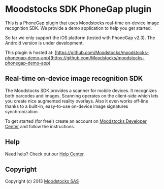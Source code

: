 # Moodstocks SDK PhoneGap plugin

This is a PhoneGap plugin that uses Moodstocks real-time on-device image recognition SDK. We provide a demo application to help you get started.

So far we only support the iOS platform (tested with PhoneGap v2.3). The Android version is under development.

This plugin is hosted at: [https://github.com/Moodstocks/moodstocks-phonegap-demo-app](https://github.com/Moodstocks/moodstocks-phonegap-demo-app)

## Real-time on-device image recognition SDK

The Moodstocks SDK provides a scanner for mobile devices. It recognizes both barcodes and images. Scanning operates on the client-side which lets you create nice augmented reality overlays. Also it even works off-line thanks to a built-in, easy-to-use on-device image signatures synchronization.

To get started (for free!) create an account on [Moodstocks Developer Center](https://developers.moodstocks.com/) and follow the instructions.

## Help

Need help? Check out our [Help Center](http://help.moodstocks.com/).

## Copyright

Copyright (c) 2013 [Moodstocks SAS](http://www.moodstocks.com)
